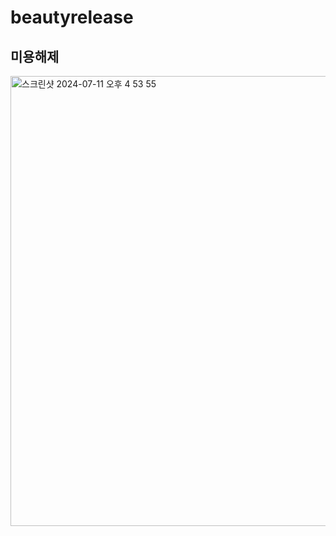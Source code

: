 # beautyrelease

## 미용해제

<img width="720" alt="스크린샷 2024-07-11 오후 4 53 55" src="https://github.com/createhb21/release-beauty/assets/80245801/3abaf42c-769f-4be7-a038-859f4670c788">
